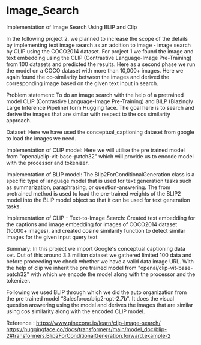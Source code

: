 # Image_Search 
Implementation of Image Search Using BLIP and Clip 

In the following project 2, we planned to increase the scope of the details by implementing text image search as an addition to image - image search by CLIP using the COCO2014 dataset.
For project 1 we found the image and text embedding using the CLIP (Contrastive Language-Image Pre-Training) from 100 datasets and predicted the results. 
Here as a second phase we run the model on a COCO dataset with more than 10,000+ images. 
Here we again found the co-similarity between the images and derived the corresponding image based on the given text input in search.

Problem statement:
To do an image search with the help of a pretrained model CLIP (Contrastive Language-Image Pre-Training) and BILP (Blazingly Large Inference Pipeline) form Hugging face.
The goal here is to search and derive the images that are similar with respect to the cos similarity approach.

Dataset:
Here we have used the conceptual_captioning dataset from google to load the images we need.

Implementation of CLIP model:
Here we will utilise the pre trained model from "openai/clip-vit-base-patch32"  which will provide us to encode model with the processor and tokenizer.

Implementation of BLIP model:
The Blip2ForConditionalGeneration class is a specific type of language model that is used for text generation tasks such as summarization, paraphrasing, or question-answering. The from pretrained method is used to load the pre-trained weights of the BLIP2 model into the BLIP model object so that it can be used for text generation tasks.

Implementation of CLIP - Text-to-Image Search:
Created text embedding for the captions and image embedding for images of COCO2014 dataset (10000+ images), and created cosine similarity function to detect similar images for the given input query text

Summary:
In this project we import Google's conceptual captioning data set. Out of this around 3.3 million dataset we gathered limited 100 data and before proceeding we check whether we have a valid data image URL. 
With the help of clip we inherit the pre trained model from "openai/clip-vit-base-patch32" with which we encode the model along with the processor and the tokenizer.

Following we used BLIP through which we did the auto organization from the pre trained model “Salesforce/blip2-opt-2.7b". It does the visual question answering using the model and derives the images that are similar using cos similarity along with the encoded CLIP model.

Reference :
https://www.pinecone.io/learn/clip-image-search/
https://huggingface.co/docs/transformers/main/model_doc/blip-2#transformers.Blip2ForConditionalGeneration.forward.example-2